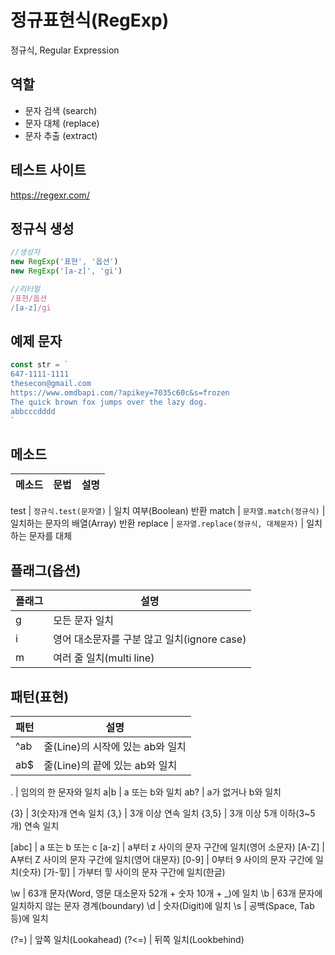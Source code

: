 # 정규표현식(RegExp)

정규식, Regular Expression

## 역할


- 문자 검색 (search)
- 문자 대체 (replace)
- 문자 추출 (extract)

## 테스트 사이트

https://regexr.com/

## 정규식 생성

```js
//생성자
new RegExp('표현', '옵션')
new RegExp('[a-z]', 'gi')

//리터럴
/표현/옵션
/[a-z]/gi
```

## 예제 문자

```js
const str = `
647-1111-1111
thesecon@gmail.com
https://www.omdbapi.com/?apikey=7035c60c&s=frozen
The quick brown fox jumps over the lazy dog.
abbcccdddd
`
```

## 메소드

메소드 | 문법 | 설명
--|--|--

test | `정규식.test(문자열)` | 일치 여부(Boolean) 반환
match | `문자열.match(정규식)` | 일치하는 문자의 배열(Array) 반환
replace | `문자열.replace(정규식, 대체문자)` | 일치하는 문자를 대체


## 플래그(옵션)

플래그 | 설명
--|--
g | 모든 문자 일치
i | 영어 대소문자를 구분 않고 일치(ignore case)
m | 여러 줄 일치(multi line)

## 패턴(표현)

패턴 | 설명
--|--
^ab | 줄(Line)의 시작에 있는 ab와 일치
ab$ | 줄(Line)의 끝에 있는 ab와 일치

. | 	임의의 한 문자와 일치
a&verbar;b | a 또는 b와 일치
ab? | a가 없거나 b와 일치

{3}	| 3(숫자)개 연속 일치
{3,} |	3개 이상 연속 일치
{3,5}	| 3개 이상 5개 이하(3~5개) 연속 일치

[abc]	| a 또는 b 또는 c 
[a-z]	| a부터 z 사이의 문자 구간에 일치(영어 소문자)
[A-Z]	| A부터 Z 사이의 문자 구간에 일치(영어 대문자)
[0-9]	| 0부터 9 사이의 문자 구간에 일치(숫자)
[가-힣]	| 가부터 힣 사이의 문자 구간에 일치(한글)

\w | 63개 문자(Word, 영문 대소문자 52개 + 숫자 10개 + _)에 일치
\b | 63개 문자에 일치하지 않는 문자 경계(boundary)
\d | 숫자(Digit)에 일치
\s | 공백(Space, Tab 등)에 일치

(?=) | 앞쪽 일치(Lookahead)
(?<=)	| 뒤쪽 일치(Lookbehind)